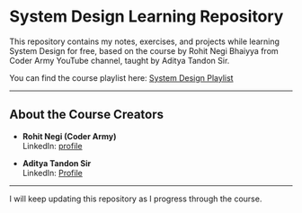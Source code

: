 # System Design Learning Repository

This repository contains my notes, exercises, and projects while learning System Design for free, based on the course by Rohit Negi Bhaiyya from Coder Army YouTube channel, taught by Aditya Tandon Sir.

You can find the course playlist here: [System Design Playlist](https://www.youtube.com/watch?v=AK0hu0Zxua4&list=PLQEaRBV9gAFvzp6XhcNFpk1WdOcyVo9qT)

---

## About the Course Creators

- **Rohit Negi (Coder Army)**  
  LinkedIn: [profile](linkedin.com/in/rohit-negi9)  
 

- **Aditya Tandon Sir**  
  LinkedIn: [Profile](linkedin.com/in/adityatandon2)  

---

I will keep updating this repository as I progress through the course.
